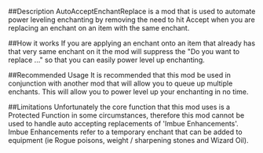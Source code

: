 ##Description
AutoAcceptEnchantReplace is a mod that is used to automate power leveling enchanting by removing the need to hit Accept when you are replacing an enchant on an item with the same enchant.

##How it works
If you are applying an enchant onto an item that already has that very same enchant on it the mod will suppress the "Do you want to replace ..." so that you can easily power level up enchanting.

##Recommended Usage
It is recommended that this mod be used in conjunction with another mod that will allow you to queue up multiple enchants. This will allow you to power level up your enchanting in no time.

##Limitations
Unfortunately the core function that this mod uses is a Protected Function in some circumstances, therefore this mod cannot be used to handle auto accepting replacements of 'Imbue Enhancements'. Imbue Enhancements refer to a temporary enchant that can be added to equipment (ie Rogue poisons, weight / sharpening stones and Wizard Oil).
